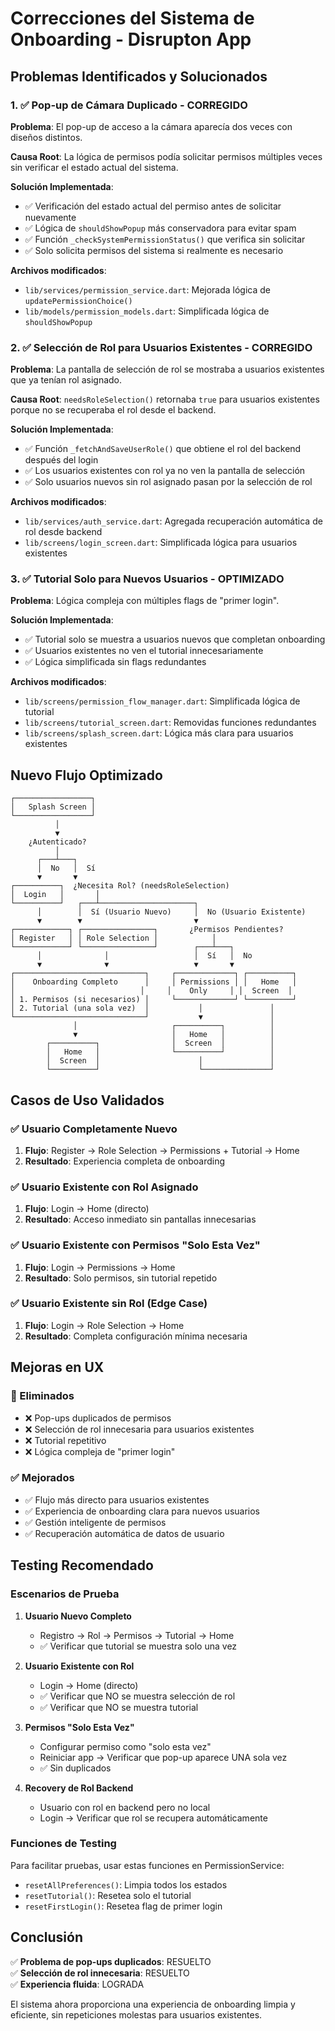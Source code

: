 # Correcciones del Sistema de Onboarding - Disrupton App

## Problemas Identificados y Solucionados

### 1. ✅ Pop-up de Cámara Duplicado - CORREGIDO

**Problema**: El pop-up de acceso a la cámara aparecía dos veces con diseños distintos.

**Causa Root**: La lógica de permisos podía solicitar permisos múltiples veces sin verificar el estado actual del sistema.

**Solución Implementada**:
- ✅ Verificación del estado actual del permiso antes de solicitar nuevamente
- ✅ Lógica de `shouldShowPopup` más conservadora para evitar spam
- ✅ Función `_checkSystemPermissionStatus()` que verifica sin solicitar
- ✅ Solo solicita permisos del sistema si realmente es necesario

**Archivos modificados**:
- `lib/services/permission_service.dart`: Mejorada lógica de `updatePermissionChoice()`
- `lib/models/permission_models.dart`: Simplificada lógica de `shouldShowPopup`

### 2. ✅ Selección de Rol para Usuarios Existentes - CORREGIDO

**Problema**: La pantalla de selección de rol se mostraba a usuarios existentes que ya tenían rol asignado.

**Causa Root**: `needsRoleSelection()` retornaba `true` para usuarios existentes porque no se recuperaba el rol desde el backend.

**Solución Implementada**:
- ✅ Función `_fetchAndSaveUserRole()` que obtiene el rol del backend después del login
- ✅ Los usuarios existentes con rol ya no ven la pantalla de selección
- ✅ Solo usuarios nuevos sin rol asignado pasan por la selección de rol

**Archivos modificados**:
- `lib/services/auth_service.dart`: Agregada recuperación automática de rol desde backend
- `lib/screens/login_screen.dart`: Simplificada lógica para usuarios existentes

### 3. ✅ Tutorial Solo para Nuevos Usuarios - OPTIMIZADO

**Problema**: Lógica compleja con múltiples flags de "primer login".

**Solución Implementada**:
- ✅ Tutorial solo se muestra a usuarios nuevos que completan onboarding
- ✅ Usuarios existentes no ven el tutorial innecesariamente
- ✅ Lógica simplificada sin flags redundantes

**Archivos modificados**:
- `lib/screens/permission_flow_manager.dart`: Simplificada lógica de tutorial
- `lib/screens/tutorial_screen.dart`: Removidas funciones redundantes
- `lib/screens/splash_screen.dart`: Lógica más clara para usuarios existentes

## Nuevo Flujo Optimizado

```
┌─────────────────┐
│   Splash Screen │
└─────────────────┘
          │
          ▼
    ¿Autenticado?
          │
      ┌───┴───┐
      │  No   │  Sí
      ▼       ▼
┌──────────┐  ¿Necesita Rol? (needsRoleSelection)
│  Login   │       │
└──────────┘   ┌───┴─────────────────────┐
      │        │  Sí (Usuario Nuevo)     │  No (Usuario Existente)
      ▼        ▼                         ▼
┌────────────┐ ┌────────────────┐       ¿Permisos Pendientes?
│ Register   │ │ Role Selection │            │
└────────────┘ └────────────────┘        ┌───┴───┐
      │              │                   │  Sí   │  No
      ▼              ▼                   ▼       ▼
┌─────────────────────────────┐     ┌─────────────┐ ┌──────────┐
│    Onboarding Completo      │     │ Permissions │ │   Home   │
│                            │     │    Only     │ │  Screen  │
│ 1. Permisos (si necesarios) │     └─────────────┘ └──────────┘
│ 2. Tutorial (una sola vez)  │           │               │
└─────────────────────────────┘           ▼               │
              │                     ┌──────────┐          │
              ▼                     │   Home   │          │
        ┌──────────┐                │  Screen  │          │
        │   Home   │                └──────────┘          │
        │  Screen  │                      │               │
        └──────────┘                      └───────────────┘
```

## Casos de Uso Validados

### ✅ Usuario Completamente Nuevo
1. **Flujo**: Register → Role Selection → Permissions + Tutorial → Home
2. **Resultado**: Experiencia completa de onboarding

### ✅ Usuario Existente con Rol Asignado
1. **Flujo**: Login → Home (directo)
2. **Resultado**: Acceso inmediato sin pantallas innecesarias

### ✅ Usuario Existente con Permisos "Solo Esta Vez"
1. **Flujo**: Login → Permissions → Home
2. **Resultado**: Solo permisos, sin tutorial repetido

### ✅ Usuario Existente sin Rol (Edge Case)
1. **Flujo**: Login → Role Selection → Home
2. **Resultado**: Completa configuración mínima necesaria

## Mejoras en UX

### 🚫 Eliminados
- ❌ Pop-ups duplicados de permisos
- ❌ Selección de rol innecesaria para usuarios existentes
- ❌ Tutorial repetitivo
- ❌ Lógica compleja de "primer login"

### ✅ Mejorados
- ✅ Flujo más directo para usuarios existentes
- ✅ Experiencia de onboarding clara para nuevos usuarios
- ✅ Gestión inteligente de permisos
- ✅ Recuperación automática de datos de usuario

## Testing Recomendado

### Escenarios de Prueba

1. **Usuario Nuevo Completo**
   - Registro → Rol → Permisos → Tutorial → Home
   - ✅ Verificar que tutorial se muestra solo una vez

2. **Usuario Existente con Rol**
   - Login → Home (directo)
   - ✅ Verificar que NO se muestra selección de rol
   - ✅ Verificar que NO se muestra tutorial

3. **Permisos "Solo Esta Vez"**
   - Configurar permiso como "solo esta vez"
   - Reiniciar app → Verificar que pop-up aparece UNA sola vez
   - ✅ Sin duplicados

4. **Recovery de Rol Backend**
   - Usuario con rol en backend pero no local
   - Login → Verificar que rol se recupera automáticamente

### Funciones de Testing

Para facilitar pruebas, usar estas funciones en PermissionService:
- `resetAllPreferences()`: Limpia todos los estados
- `resetTutorial()`: Resetea solo el tutorial
- `resetFirstLogin()`: Resetea flag de primer login

## Conclusión

✅ **Problema de pop-ups duplicados**: RESUELTO  
✅ **Selección de rol innecesaria**: RESUELTO  
✅ **Experiencia fluida**: LOGRADA  

El sistema ahora proporciona una experiencia de onboarding limpia y eficiente, sin repeticiones molestas para usuarios existentes.
